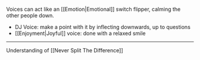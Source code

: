 Voices can act like an [[Emotion|Emotional]] switch flipper, calming the other people down.

- DJ Voice: make a point with it by inflecting downwards, up to questions
- [[Enjoyment|Joyful]] voice: done with a relaxed smile

---

Understanding of [[Never Split The Difference]]